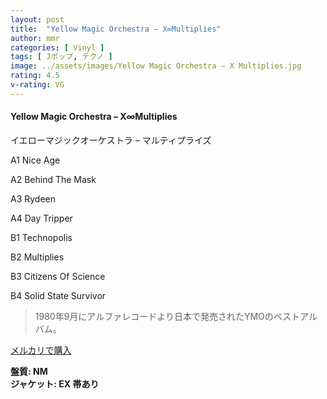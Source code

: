 ```yaml
---
layout: post
title:  "Yellow Magic Orchestra – X∞Multiplies"
author: mmr
categories: [ Vinyl ]
tags: [ Jポップ, テクノ ]
image: ../assets/images/Yellow Magic Orchestra – X Multiplies.jpg
rating: 4.5
v-rating: VG
---
```


#### Yellow Magic Orchestra – X∞Multiplies

イエローマジックオーケストラ – マルティプライズ

A1  Nice Age

A2  Behind The Mask

A3  Rydeen

A4  Day Tripper

B1  Technopolis

B2  Multiplies

B3  Citizens Of Science

B4  Solid State Survivor

> 1980年9月にアルファレコードより日本で発売されたYMOのベストアルバム。


[メルカリで購入](https://jp.mercari.com/item/m64103001326)

<div class="mt-4 mb-4 d-flex align-items-center">
<strong class="mr-1">盤質: NM</strong>
</div>
<div class="mt-4 mb-4 d-flex align-items-center">
<strong class="mr-1">ジャケット: EX 帯あり</strong>
</div>
